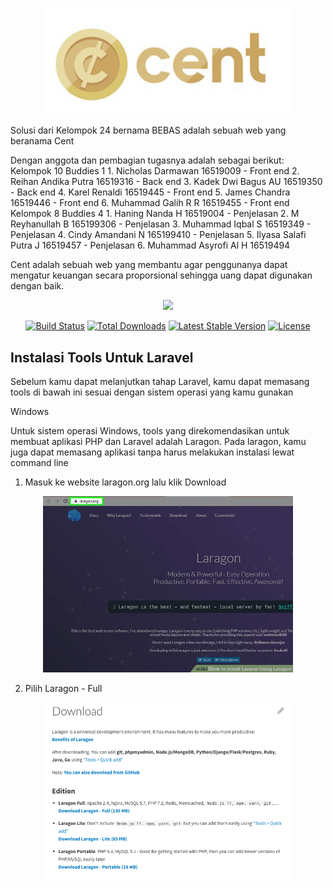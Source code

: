 <p align="center"><img src="boom.png" width="400"></p>

Solusi dari Kelompok 24 bernama BEBAS adalah sebuah web yang beranama Cent

Dengan anggota dan pembagian tugasnya adalah sebagai berikut:
	Kelompok 10 Buddies 1
	1. Nicholas Darmawan 16519009 - Front end
	2. Reihan Andika Putra 16519316 - Back end
	3. Kadek Dwi Bagus AU 16519350 - Back end
	4. Karel Renaldi 16519445 - Front end
	5. James Chandra 16519446 - Front end
	6. Muhammad Galih R R 16519455 - Front end
	Kelompok 8 Buddies 4 
	1. Haning Nanda H 16519004 - Penjelasan
	2. M Reyhanullah B 165199306 - Penjelasan
	3. Muhammad Iqbal S 16519349 - Penjelasan
	4. Cindy Amandani N 165199410 - Penjelasan
	5. Ilyasa Salafi Putra J 16519457 - Penjelasan
	6. Muhammad Asyrofi Al H 16519494

Cent adalah sebuah web yang membantu agar penggunanya dapat mengatur keuangan secara proporsional sehingga uang dapat digunakan dengan baik.


<p align="center"><img src="https://res.cloudinary.com/dtfbvvkyp/image/upload/v1566331377/laravel-logolockup-cmyk-red.svg" width="400"></p>

<p align="center">
<a href="https://travis-ci.org/laravel/framework"><img src="https://travis-ci.org/laravel/framework.svg" alt="Build Status"></a>
<a href="https://packagist.org/packages/laravel/framework"><img src="https://poser.pugx.org/laravel/framework/d/total.svg" alt="Total Downloads"></a>
<a href="https://packagist.org/packages/laravel/framework"><img src="https://poser.pugx.org/laravel/framework/v/stable.svg" alt="Latest Stable Version"></a>
<a href="https://packagist.org/packages/laravel/framework"><img src="https://poser.pugx.org/laravel/framework/license.svg" alt="License"></a>
</p>

## Instalasi Tools Untuk Laravel

Sebelum kamu dapat melanjutkan tahap Laravel, kamu dapat memasang tools di bawah ini sesuai dengan sistem operasi yang kamu gunakan

Windows

Untuk sistem operasi Windows, tools yang direkomendasikan untuk membuat aplikasi PHP dan Laravel adalah Laragon. Pada laragon, kamu juga dapat memasang aplikasi tanpa harus melakukan instalasi lewat command line
1. Masuk ke website laragon.org lalu klik Download
<p align="center"><img src="web.png" width="400"></p>

2. Pilih Laragon - Full
<p align="center"><img src="full.png" width="400"></p>

